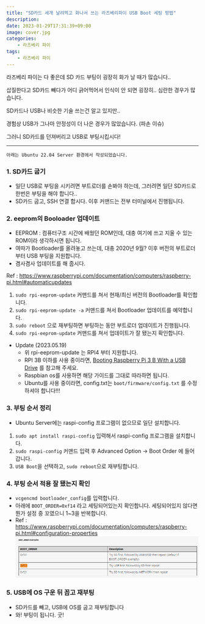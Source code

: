 ```yaml
---
title: "SD카드 세개 날려먹고 화나서 쓰는 라즈베리파이 USB Boot 세팅 방법"
description: 
date: 2023-01-29T17:31:39+09:00
image: cover.jpg
categories:
    - 라즈베리 파이
tags:
    - 라즈베리 파이
---
```


라즈베리 파이는 다 좋은데 SD 카드 부팅이 굉장히 화가 날 때가 많습니다..

삽질한다고 SD카드 빼다가 어디 긁어먹어서 인식이 안 되면 굉장히.. 심란한 경우가 많습니다.

SD카드나 USB나 비슷한 기술 쓰는건 알고 있지만.. 

경험상 USB가 그나마 안정성이 더 나은 경우가 많았습니다. (파손 이슈)

그러니 SD카드를 던져버리고 USB로 부팅시킵시다!

---

`아래는 Ubuntu 22.04 Server 환경에서 작성되었습니다.`

### 1. SD카드 굽기

* 일단 USB로 부팅을 시키려면 부트로더를 손봐야 하는데, 그러려면 일단 SD카드로 한번은 부팅을 해야 합니다..
* SD카드 굽고, SSH 연결 합시다. 이후 커맨드는 전부 터미널에서 진행됩니다.

### 2. eeprom의 Booloader 업데이트

* EEPROM : 컴퓨터구조 시간에 배웠던 ROM인데, 대충 여기에 쓰고 지울 수 있는 ROM이라 생각하시면 됩니다.
* 여따가 Bootloader를 올려놓고 쓰는데, 대충 2020년 9월? 이후 버전의 부트로더부터 USB 부팅을 지원합니다.
* 겸사겸사 업데이트를 해 줍시다.

Ref : https://www.raspberrypi.com/documentation/computers/raspberry-pi.html#automaticupdates

1. `sudo rpi-eeprom-update` 커맨드를 쳐서 현재/최신 버전의 Bootloader를 확인합니다.
2. `sudo rpi-eeprom-update -a` 커맨드를 쳐서 Bootloader 업데이트를 예약합니다.
3. `sudo reboot` 으로 재부팅하면 부팅하는 동안 부트로더 업데이트가 진행됩니다.
4. `sudo rpi-eeprom-update` 커맨드를 쳐서 업데이트가 잘 됐는지 확인합니다.


- Update (2023.05.19)
  - 위 rpi-eeprom-update 는 RPI4 부터 지원합니다.
  - RPI 3B 이하를 사용 중이라면, [Booting Raspberry Pi 3 B With a USB Drive](https://www.instructables.com/Booting-Raspberry-Pi-3-B-With-a-USB-Drive/) 를 참고해 주세요.
  - Raspbian os를 사용하면 해당 가이드를 그대로 따라하면 됩니다.
  - Ubuntu를 사용 중이라면, config.txt는 `boot/firmware/config.txt` 를 수정하셔야 합니다!!!


### 3. 부팅 순서 정리

* Ubuntu Server에는 raspi-config 프로그램이 없으므로 일단 설치합니다.

1. `sudo apt install raspi-config` 입력해서 raspi-config 프로그램을 설치합니다.
2. `sudo raspi-config` 커맨드 입력 후 Advanced Option -> Boot Order 에 들어갑니다.
3. `USB Boot`을 선택하고, `sudo reboot`으로 재부팅합니다.

### 4. 부팅 순서 적용 잘 됐는지 확인

* `vcgencmd bootloader_config`를 입력합니다.
* 아래에 `BOOT_ORDER=0xf14` 라고 세팅되어있는지 확인합니다. 세팅되어있지 않다면 뭔가 설정 중 꼬였으니 1~3을 반복합니다.
* Ref : https://www.raspberrypi.com/documentation/computers/raspberry-pi.html#configuration-properties
![](2023-01-29-18-07-12.png)

### 5. USB에 OS 구운 뒤 꼽고 재부팅

* SD카드를 빼고, USB에 OS를 굽고 재부팅합니다
* 와! 부팅이 됩니다. 굿!